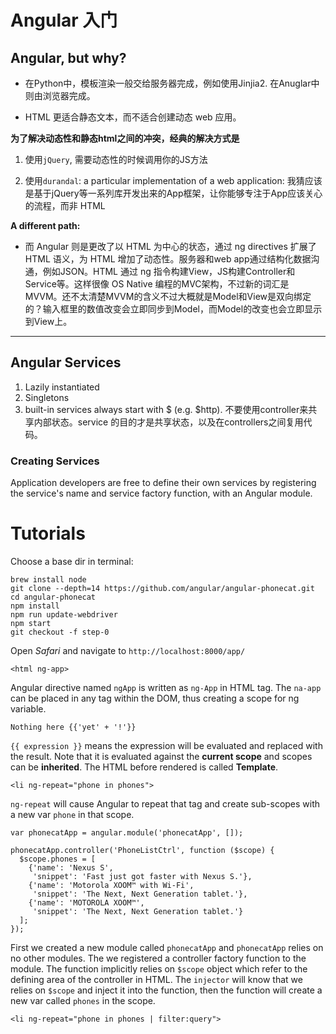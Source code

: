 # Angular 入门
## Angular, but why?

- 在Python中，模板渲染一般交给服务器完成，例如使用Jinjia2. 在Anuglar中则由浏览器完成。

- HTML 更适合静态文本，而不适合创建动态 web 应用。
 

**为了解决动态性和静态html之间的冲突，经典的解决方式是**

1. 使用`jQuery`, 需要动态性的时候调用你的JS方法

2. 使用`durandal`: a particular implementation of a web application: 我猜应该是基于jQuery等一系列库开发出来的App框架，让你能够专注于App应该关心的流程，而非 HTML


**A different path:**  

- 而 Angular 则是更改了以 HTML 为中心的状态，通过 ng directives 扩展了 HTML 语义，为 HTML 增加了动态性。服务器和web app通过结构化数据沟通，例如JSON。HTML 通过 ng 指令构建View，JS构建Controller和Service等。这样很像 OS Native 编程的MVC架构，不过新的词汇是MVVM。还不太清楚MVVM的含义不过大概就是Model和View是双向绑定的？输入框里的数值改变会立即同步到Model，而Model的改变也会立即显示到View上。

- - -
## Angular Services
1. Lazily instantiated
2. Singletons
3. built-in services always start with \$ (e.g. \$http).
不要使用controller来共享内部状态。service 的目的才是共享状态，以及在controllers之间复用代码。


### Creating Services
Application developers are free to define their own services by registering the service's name and service factory function, with an Angular module.

# Tutorials
Choose a base dir in terminal:

```
brew install node
git clone --depth=14 https://github.com/angular/angular-phonecat.git
cd angular-phonecat
npm install
npm run update-webdriver
npm start
git checkout -f step-0
```

Open *Safari* and navigate to `http://localhost:8000/app/`


```
<html ng-app>
```
Angular directive named `ngApp` is written as `ng-App` in HTML tag. The `na-app` can be placed in any tag within the DOM, thus creating a scope for ng variable.

```
Nothing here {{'yet' + '!'}}
```
`{{ expression }}` means the expression will be evaluated and replaced with the result. Note that it is evaluated against the **current scope** and scopes can be **inherited**.
The HTML before rendered is called **Template**.

```
<li ng-repeat="phone in phones">
```
`ng-repeat` will cause Angular to repeat that tag and create sub-scopes with a new var `phone` in that scope.

```
var phonecatApp = angular.module('phonecatApp', []);

phonecatApp.controller('PhoneListCtrl', function ($scope) {
  $scope.phones = [
    {'name': 'Nexus S',
     'snippet': 'Fast just got faster with Nexus S.'},
    {'name': 'Motorola XOOM™ with Wi-Fi',
     'snippet': 'The Next, Next Generation tablet.'},
    {'name': 'MOTOROLA XOOM™',
     'snippet': 'The Next, Next Generation tablet.'}
  ];
});
```
First we created a new module called `phonecatApp` and `phonecatApp` relies on no other modules.
The we registered a controller factory function to the module. The function implicitly relies on `$scope` object which refer to the defining area of the controller in HTML. The `injector` will know that we relies on `$scope` and inject it into the function, then the function will create a new var called `phones` in the scope.

```
<li ng-repeat="phone in phones | filter:query">
```


